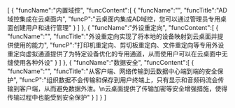 [
	{
		"funcName":"内置域控",
		"funcContent":[
			{
				"funcName":"",
				"funcTitle":"AD域控集成在云桌面内",
				"funcP":"云桌面内集成AD域控，您可以通过管理员专用桌面创建用户和进行管理"
			}
		]
	},
	{
		"funcName":"外设重定向",
		"funcContent":[
			{
				"funcName":"",
				"funcTitle":"外设重定向实现了将本地的设备映射到云桌面并提供使用的能力",
				"funcP":"打印机重定向、剪切板重定向、文件重定向等专用外设重定向虚拟通道提供了为特定设备优化的专用通道，从而使用户可以在云桌面中无缝使用各种外设"
			}
		]
	},
	{
		"funcName":"数据安全",
		"funcContent":[
			{
				"funcName":"",
				"funcTitle":"从客户端、网络传输到云数据中心端到端的安全保护",
				"funcP":"组织数据不会传输和保存到用户终端上，只有显示和音频码流会传输到客户端，从而避免数据外泄。\n云桌面提供了传输加密等安全增强措施，使得传输过程中也能受到安全保护"
			}
		]
	}
]